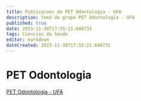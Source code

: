 ```yaml
---
title: Publicacoes de PET Odontologia - UFA
description: feed do grupo PET Odontologia - UFA
published: true
date: 2023-11-30T17:55:21.646731
tags: Ciencias da Saude
editor: markdown
dateCreated: 2023-11-30T17:55:21.646731
---
```


# PET Odontologia
[PET Odontologia - UFA](/grupo/128PETOdontologiaUFA.md)